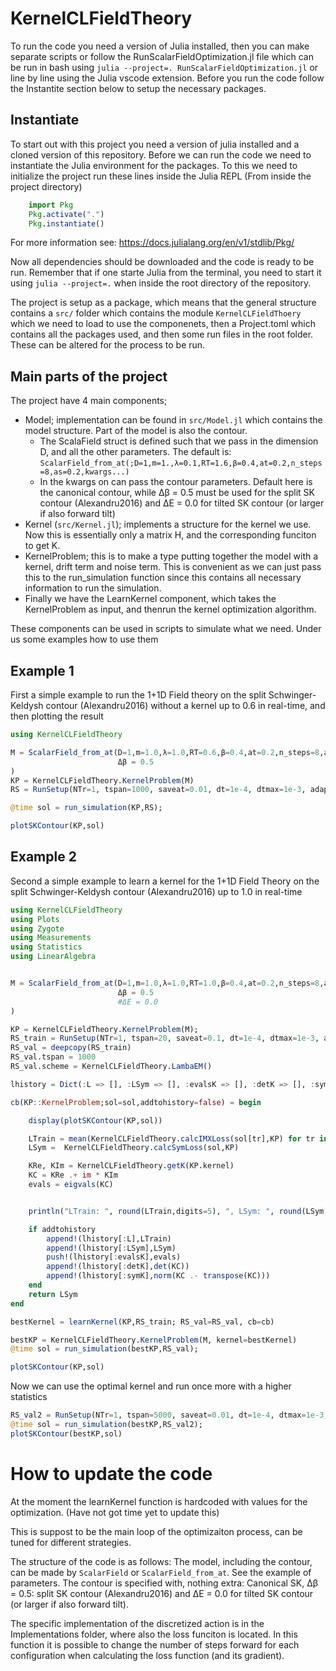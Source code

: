 # KernelCLFieldTheory


To run the code you need a version of Julia installed, then you can make separate scripts or follow the RunScalarFieldOptimization.jl file which can be run in bash using `julia --project=. RunScalarFieldOptimization.jl` or line by line using the Julia vscode extension. Before you run the code follow the Instantite section below to setup the necessary packages.

## Instantiate

To start out with this project you need a version of julia installed and a cloned version of this repository. Before we can run the code we need to instantiate the Julia environment for the packages. To this we need to initialize the project run these lines inside the Julia REPL (From inside the project directory)
```julia
    import Pkg
    Pkg.activate(".")
    Pkg.instantiate()
```
For more information see: https://docs.julialang.org/en/v1/stdlib/Pkg/

Now all dependencies should be downloaded and the code is ready to be run. Remember that if one starte Julia from the terminal, you need to start it using `julia --project=.` when inside the root directory of the repository.

The project is setup as a package, which means that the general structure contains a `src/` folder which contains the module `KernelCLFieldThoery` which we need to load to use the componenets, then a Project.toml which contains all the packages used, and then some run files in the root folder. These can be altered for the process to be run. 

## Main parts of the project

The project have 4 main components;
- Model; implementation can be found in `src/Model.jl` which contains the model structure. Part of the model is also the contour. 
  - The ScalaField struct is defined such that we pass in the dimension D, and all the other parameters. The default is: `ScalarField_from_at(;D=1,m=1.,λ=0.1,RT=1.6,β=0.4,at=0.2,n_steps=8,as=0.2,kwargs...)`
  - In the kwargs on can pass the contour parameters. Default here is the canonical contour, while Δβ = 0.5 must be used for the split SK contour (Alexandru2016) and ΔE = 0.0 for tilted SK contour (or larger if also forward tilt)
- Kernel (`src/Kernel.jl`); implements a structure for the kernel we use. Now this is essentially only a matrix H, and the corresponding  funciton to get K.
- KernelProblem; this is to make a type putting together the model with a kernel, drift term and noise term. This is convenient as we can just pass this to the run_simulation function since this contains all necessary information to run the simulation.
- Finally we have the LearnKernel component, which takes the KernelProblem as input, and thenrun the kernel optimization algorithm. 


These components can be used in scripts to simulate what we need. Under us some examples how to use them


## Example 1
First a simple example to run the 1+1D Field theory on the split Schwinger-Keldysh contour (Alexandru2016) without a kernel up to 0.6 in real-time, and then plotting the result

```julia
using KernelCLFieldTheory

M = ScalarField_from_at(D=1,m=1.0,λ=1.0,RT=0.6,β=0.4,at=0.2,n_steps=8,as=0.2,
                        Δβ = 0.5                
)
KP = KernelCLFieldTheory.KernelProblem(M)
RS = RunSetup(NTr=1, tspan=1000, saveat=0.01, dt=1e-4, dtmax=1e-3, adaptive=true)

@time sol = run_simulation(KP,RS);

plotSKContour(KP,sol)
```


## Example 2

Second a simple example to learn a kernel for the 1+1D Field Theory on the split Schwinger-Keldysh contour (Alexandru2016) up to 1.0 in real-time

```julia
using KernelCLFieldTheory
using Plots
using Zygote
using Measurements
using Statistics
using LinearAlgebra


M = ScalarField_from_at(D=1,m=1.0,λ=1.0,RT=1.0,β=0.4,at=0.2,n_steps=8,as=0.2,
                        Δβ = 0.5                
                        #ΔE = 0.0              
)

KP = KernelCLFieldTheory.KernelProblem(M);
RS_train = RunSetup(NTr=1, tspan=20, saveat=0.1, dt=1e-4, dtmax=1e-3, adaptive=true)
RS_val = deepcopy(RS_train)
RS_val.tspan = 1000
RS_val.scheme = KernelCLFieldTheory.LambaEM()

lhistory = Dict(:L => [], :LSym => [], :evalsK => [], :detK => [], :symK => [])

cb(KP::KernelProblem;sol=sol,addtohistory=false) = begin

    display(plotSKContour(KP,sol))

    LTrain = mean(KernelCLFieldTheory.calcIMXLoss(sol[tr],KP) for tr in eachindex(sol))
    LSym =  KernelCLFieldTheory.calcSymLoss(sol,KP)

    KRe, KIm = KernelCLFieldTheory.getK(KP.kernel)
    KC = KRe .+ im * KIm
    evals = eigvals(KC)


    println("LTrain: ", round(LTrain,digits=5), ", LSym: ", round(LSym,digits=5))#, ", TLoss: ", round(TLoss,digits=5), ", LSym: ", round(LSym,digits=5),", LCorr: ", round(LCorr,digits=5))

    if addtohistory
        append!(lhistory[:L],LTrain)
        append!(lhistory[:LSym],LSym)
        push!(lhistory[:evalsK],evals)
        append!(lhistory[:detK],det(KC))
        append!(lhistory[:symK],norm(KC .- transpose(KC)))
    end
    return LSym
end

bestKernel = learnKernel(KP,RS_train; RS_val=RS_val, cb=cb)

bestKP = KernelCLFieldTheory.KernelProblem(M, kernel=bestKernel)
@time sol = run_simulation(bestKP,RS_val);

plotSKContour(KP,sol)
```

Now we can use the optimal kernel and run once more with a higher statistics
```julia
RS_val2 = RunSetup(NTr=1, tspan=5000, saveat=0.01, dt=1e-4, dtmax=1e-3, adaptive=true)
@time sol = run_simulation(bestKP,RS_val2);
plotSKContour(bestKP,sol)
```


# How to update the code

At the moment the learnKernel function is hardcoded with values for the optimization. (Have not got time yet to update this)

This is suppost to be the main loop of the optimizaiton process, can be tuned for different strategies. 


The structure of the code is as follows:
The model, including the contour, can be made by `ScalarField` or `ScalarField_from_at`. See the example of parameters. The contour is specified with, nothing extra: Canonical SK, Δβ = 0.5: split SK contour (Alexandru2016) and ΔE = 0.0 for tilted SK contour (or larger if also forward tilt). 

The specific implementation of the discretized action is in the Implementations folder, where also the loss funciton is located.
In this function it is possible to change the number of steps forward for each configuration when calculating the loss function (and its gradient).




